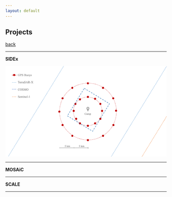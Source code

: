 ```yaml
---
layout: default
---
```


## Projects

[back](./)

* * *

**SIDEx**

![sidex-camp](./assets/img/sidex-camp.gif)

* * *

**MOSAiC**

* * *

**SCALE**

* * *
